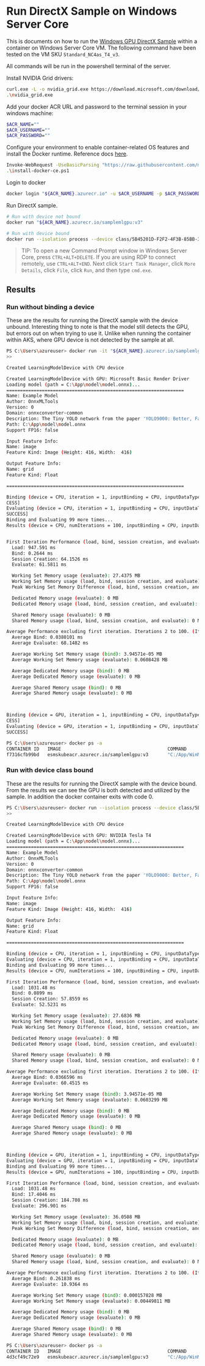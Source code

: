 # Run DirectX Sample on Windows Server Core

This is documents on how to run the [Windows GPU DirectX Sample](https://github.com/MicrosoftDocs/Virtualization-Documentation/tree/main/windows-container-samples/directx) within a container on Windows Server Core VM. The following command have been tested on the VM SKU `Standard_NC4as_T4_v3`.

All commands will be run in the powershell terminal of the server.

Install NVIDIA Grid drivers:

```sh
curl.exe -L -o nvidia_grid.exe https://download.microsoft.com/download/7/3/6/7361d1b9-08c8-4571-87aa-18cf671e71a0/512.78_grid_win10_win11_server2016_server2019_server2022_64bit_azure_swl.exe
.\nvidia_grid.exe
```

Add your docker ACR URL and password to the terminal session in your windows machine:

```sh
$ACR_NAME=""
$ACR_USERNAME=""
$ACR_PASSWORD=""
```

Configure your environment to enable container-related OS features and install the Docker runtime.
Reference docs [here](https://learn.microsoft.com/en-us/virtualization/windowscontainers/quick-start/set-up-environment?tabs=dockerce#windows-server-1).

```sh
Invoke-WebRequest -UseBasicParsing "https://raw.githubusercontent.com/microsoft/Windows-Containers/Main/helpful_tools/Install-DockerCE/install-docker-ce.ps1" -o install-docker-ce.ps1
.\install-docker-ce.ps1
```

Login to docker

```sh
docker login "${ACR_NAME}.azurecr.io" -u $ACR_USERNAME -p $ACR_PASSWORD
```

Run DirectX sample. 

```sh
# Run with device not bound
docker run "${ACR_NAME}.azurecr.io/samplemlgpu:v3"

# Run with device bound
docker run --isolation process --device class/5B45201D-F2F2-4F3B-85BB-30FF1F953599 "${ACR_NAME}.azurecr.io/samplemlgpu:v3"
```

> TIP: To open a new Command Prompt window in Windows Server Core, press `CTRL+ALT+DELETE`. If you are using RDP to connect remotely, use `CTRL+ALT+END`.
> Next click `Start Task Manager`, click `More Details`, click `File`, click `Run`, and then type `cmd.exe`.

## Results



### Run without binding a device

These are the results for running the DirectX sample with the device unbound. Interesting thing to note is that the model still detects the GPU, but errors out on when trying to use it.
Unlike when running the container within AKS, where GPU device is not detected by the sample at all.

```sh
PS C:\Users\azureuser> docker run -it "${ACR_NAME}.azurecr.io/samplemlgpu:v3"
>>

Created LearningModelDevice with CPU device

Created LearningModelDevice with GPU: Microsoft Basic Render Driver
Loading model (path = C:\App\model\model.onnx)...
=================================================================
Name: Example Model
Author: OnnxMLTools
Version: 0
Domain: onnxconverter-common
Description: The Tiny YOLO network from the paper 'YOLO9000: Better, Faster, Stronger' (2016), arXiv:1612.08242
Path: C:\App\model\model.onnx
Support FP16: false

Input Feature Info:
Name: image
Feature Kind: Image (Height: 416, Width:  416)

Output Feature Info:
Name: grid
Feature Kind: Float

=================================================================

Binding (device = CPU, iteration = 1, inputBinding = CPU, inputDataType = Tensor, deviceCreationLocation = WinML)...[SUC
CESS]
Evaluating (device = CPU, iteration = 1, inputBinding = CPU, inputDataType = Tensor, deviceCreationLocation = WinML)...[
SUCCESS]
Binding and Evaluating 99 more times...
Results (device = CPU, numIterations = 100, inputBinding = CPU, inputDataType = Tensor, deviceCreationLocation = WinML):


First Iteration Performance (load, bind, session creation, and evaluate):
  Load: 947.591 ms
  Bind: 0.2644 ms
  Session Creation: 64.1526 ms
  Evaluate: 61.5811 ms

  Working Set Memory usage (evaluate): 27.4375 MB
  Working Set Memory usage (load, bind, session creation, and evaluate): 154.773 MB
  Peak Working Set Memory Difference (load, bind, session creation, and evaluate): 187.402 MB

  Dedicated Memory usage (evaluate): 0 MB
  Dedicated Memory usage (load, bind, session creation, and evaluate): 0 MB

  Shared Memory usage (evaluate): 0 MB
  Shared Memory usage (load, bind, session creation, and evaluate): 0 MB

Average Performance excluding first iteration. Iterations 2 to 100. (Iterations greater than 1 only bind and evaluate)
  Average Bind: 0.0380101 ms
  Average Evaluate: 68.1482 ms

  Average Working Set Memory usage (bind): 3.94571e-05 MB
  Average Working Set Memory usage (evaluate): 0.0608428 MB

  Average Dedicated Memory usage (bind): 0 MB
  Average Dedicated Memory usage (evaluate): 0 MB

  Average Shared Memory usage (bind): 0 MB
  Average Shared Memory usage (evaluate): 0 MB



Binding (device = GPU, iteration = 1, inputBinding = CPU, inputDataType = Tensor, deviceCreationLocation = WinML)...[SUC
CESS]
Evaluating (device = GPU, iteration = 1, inputBinding = CPU, inputDataType = Tensor, deviceCreationLocation = WinML)...[
SUCCESS]

PS C:\Users\azureuser> docker ps -a
CONTAINER ID   IMAGE                                       COMMAND                  CREATED          STATUS                                   PORTS     NAMES
f7316cfb99bd   esmskubeacr.azurecr.io/samplemlgpu:v3       "C:/App/WinMLRunner …"   3 minutes ago    Exited (3221225786) About a minute ago             hardcore_kirch

```

### Run with device class bound

These are the results for running the DirectX sample with the device bound. From the results we can see the GPU is both detected and utilized by the sample.
In addition the docker container exits with code 0.

```sh
PS C:\Users\azureuser> docker run --isolation process --device class/5B45201D-F2F2-4F3B-85BB-30FF1F953599 "${ACR_NAME}.azurecr.io/samplemlgpu:v3"
>>

Created LearningModelDevice with CPU device

Created LearningModelDevice with GPU: NVIDIA Tesla T4
Loading model (path = C:\App\model\model.onnx)...
=================================================================
Name: Example Model
Author: OnnxMLTools
Version: 0
Domain: onnxconverter-common
Description: The Tiny YOLO network from the paper 'YOLO9000: Better, Faster, Stronger' (2016), arXiv:1612.08242
Path: C:\App\model\model.onnx
Support FP16: false

Input Feature Info:
Name: image
Feature Kind: Image (Height: 416, Width:  416)

Output Feature Info:
Name: grid
Feature Kind: Float

=================================================================

Binding (device = CPU, iteration = 1, inputBinding = CPU, inputDataType = Tensor, deviceCreationLocation = WinML)...[SUCCESS]
Evaluating (device = CPU, iteration = 1, inputBinding = CPU, inputDataType = Tensor, deviceCreationLocation = WinML)...[SUCCESS]
Binding and Evaluating 99 more times...
Results (device = CPU, numIterations = 100, inputBinding = CPU, inputDataType = Tensor, deviceCreationLocation = WinML):

First Iteration Performance (load, bind, session creation, and evaluate):
  Load: 1031.48 ms
  Bind: 0.0899 ms
  Session Creation: 57.8559 ms
  Evaluate: 52.5231 ms

  Working Set Memory usage (evaluate): 27.6836 MB
  Working Set Memory usage (load, bind, session creation, and evaluate): 154.789 MB
  Peak Working Set Memory Difference (load, bind, session creation, and evaluate): 187.512 MB

  Dedicated Memory usage (evaluate): 0 MB
  Dedicated Memory usage (load, bind, session creation, and evaluate): 0 MB

  Shared Memory usage (evaluate): 0 MB
  Shared Memory usage (load, bind, session creation, and evaluate): 0 MB

Average Performance excluding first iteration. Iterations 2 to 100. (Iterations greater than 1 only bind and evaluate)
  Average Bind: 0.0366596 ms
  Average Evaluate: 60.4515 ms

  Average Working Set Memory usage (bind): 3.94571e-05 MB
  Average Working Set Memory usage (evaluate): 0.0603299 MB

  Average Dedicated Memory usage (bind): 0 MB
  Average Dedicated Memory usage (evaluate): 0 MB

  Average Shared Memory usage (bind): 0 MB
  Average Shared Memory usage (evaluate): 0 MB



Binding (device = GPU, iteration = 1, inputBinding = CPU, inputDataType = Tensor, deviceCreationLocation = WinML)...[SUCCESS]
Evaluating (device = GPU, iteration = 1, inputBinding = CPU, inputDataType = Tensor, deviceCreationLocation = WinML)...[SUCCESS]
Binding and Evaluating 99 more times...
Results (device = GPU, numIterations = 100, inputBinding = CPU, inputDataType = Tensor, deviceCreationLocation = WinML):

First Iteration Performance (load, bind, session creation, and evaluate):
  Load: 1031.48 ms
  Bind: 17.4046 ms
  Session Creation: 184.708 ms
  Evaluate: 296.901 ms

  Working Set Memory usage (evaluate): 36.0508 MB
  Working Set Memory usage (load, bind, session creation, and evaluate): 255.291 MB
  Peak Working Set Memory Difference (load, bind, session creation, and evaluate): 196.707 MB

  Dedicated Memory usage (evaluate): 0 MB
  Dedicated Memory usage (load, bind, session creation, and evaluate): 0 MB

  Shared Memory usage (evaluate): 0 MB
  Shared Memory usage (load, bind, session creation, and evaluate): 0 MB

Average Performance excluding first iteration. Iterations 2 to 100. (Iterations greater than 1 only bind and evaluate)
  Average Bind: 0.261838 ms
  Average Evaluate: 10.9364 ms

  Average Working Set Memory usage (bind): 0.000157828 MB
  Average Working Set Memory usage (evaluate): 0.00449811 MB

  Average Dedicated Memory usage (bind): 0 MB
  Average Dedicated Memory usage (evaluate): 0 MB

  Average Shared Memory usage (bind): 0 MB
  Average Shared Memory usage (evaluate): 0 MB

PS C:\Users\azureuser> docker ps -a
CONTAINER ID   IMAGE                                       COMMAND                  CREATED          STATUS                                   PORTS     NAMES
4d3cf49c72e9   esmskubeacr.azurecr.io/samplemlgpu:v3       "C:/App/WinMLRunner …"   8 minutes ago    Exited (0) 8 minutes ago                           crazy_wright
```